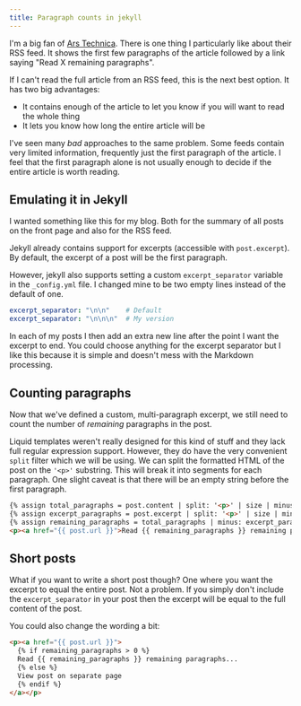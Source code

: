 ```yaml
---
title: Paragraph counts in jekyll
---
```


I'm a big fan of [Ars Technica](http://arstechnica.com/). There is one thing I particularly like about their RSS feed. It shows the first few paragraphs of the article followed by a link saying "Read X remaining paragraphs". 

If I can't read the full article from an RSS feed, this is the next best option. It has two big advantages: 

- It contains enough of the article to let you know if you will want to read the whole thing
- It lets you know how long the entire article will be


I've seen many *bad* approaches to the same problem. Some feeds contain very limited information, frequently just the first paragraph of the article. I feel that the first paragraph alone is not usually enough to decide if the entire article is worth reading. 

## Emulating it in Jekyll

I wanted something like this for my blog. Both for the summary of all posts on the front page and also for the RSS feed. 

Jekyll already contains support for excerpts (accessible with `post.excerpt`). By default, the excerpt of a post will be the first paragraph. 

However, jekyll also supports setting a custom `excerpt_separator` variable in the `_config.yml` file. I changed mine to be two empty lines instead of the default of one. 

```yaml
excerpt_separator: "\n\n"    # Default
excerpt_separator: "\n\n\n"  # My version
```

In each of my posts I then add an extra new line after the point I want the excerpt to end. You could choose anything for the excerpt separator but I like this because it is simple and doesn't mess with the Markdown processing. 

## Counting paragraphs

Now that we've defined a custom, multi-paragraph excerpt, we still need to count the number of *remaining* paragraphs in the post. 

Liquid templates weren't really designed for this kind of stuff and they lack full regular expression support. However, they do have the very convenient `split` filter which we will be using. We can split the formatted HTML of the post on the `'<p>'` substring. This will break it into segments for each paragraph. One slight caveat is that there will be an empty string before the first paragraph.

```html
{% assign total_paragraphs = post.content | split: '<p>' | size | minus: 1 %}
{% assign excerpt_paragraphs = post.excerpt | split: '<p>' | size | minus: 1 %}
{% assign remaining_paragraphs = total_paragraphs | minus: excerpt_paragraphs %}
<p><a href="{{ post.url }}">Read {{ remaining_paragraphs }} remaining paragraphs...</a></p>
```

## Short posts

What if you want to write a short post though? One where you want the excerpt to equal the entire post. Not a problem. If you simply don't include the `excerpt_separator` in your post then the excerpt will be equal to the full content of the post. 

You could also change the wording a bit:

```html
<p><a href="{{ post.url }}">
  {% if remaining_paragraphs > 0 %}
  Read {{ remaining_paragraphs }} remaining paragraphs...
  {% else %}
  View post on separate page
  {% endif %}
</a></p>
```
